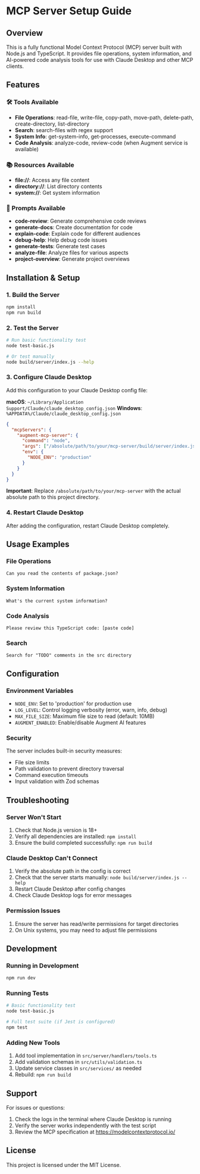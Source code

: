 # MCP Server Setup Guide

## Overview

This is a fully functional Model Context Protocol (MCP) server built with Node.js and TypeScript. It provides file operations, system information, and AI-powered code analysis tools for use with Claude Desktop and other MCP clients.

## Features

### 🛠️ Tools Available
- **File Operations**: read-file, write-file, copy-path, move-path, delete-path, create-directory, list-directory
- **Search**: search-files with regex support
- **System Info**: get-system-info, get-processes, execute-command
- **Code Analysis**: analyze-code, review-code (when Augment service is available)

### 📚 Resources Available
- **file://**: Access any file content
- **directory://**: List directory contents
- **system://**: Get system information

### 💬 Prompts Available
- **code-review**: Generate comprehensive code reviews
- **generate-docs**: Create documentation for code
- **explain-code**: Explain code for different audiences
- **debug-help**: Help debug code issues
- **generate-tests**: Generate test cases
- **analyze-file**: Analyze files for various aspects
- **project-overview**: Generate project overviews

## Installation & Setup

### 1. Build the Server
```bash
npm install
npm run build
```

### 2. Test the Server
```bash
# Run basic functionality test
node test-basic.js

# Or test manually
node build/server/index.js --help
```

### 3. Configure Claude Desktop

Add this configuration to your Claude Desktop config file:

**macOS**: `~/Library/Application Support/Claude/claude_desktop_config.json`
**Windows**: `%APPDATA%/Claude/claude_desktop_config.json`

```json
{
  "mcpServers": {
    "augment-mcp-server": {
      "command": "node",
      "args": ["/absolute/path/to/your/mcp-server/build/server/index.js"],
      "env": {
        "NODE_ENV": "production"
      }
    }
  }
}
```

**Important**: Replace `/absolute/path/to/your/mcp-server` with the actual absolute path to this project directory.

### 4. Restart Claude Desktop

After adding the configuration, restart Claude Desktop completely.

## Usage Examples

### File Operations
```
Can you read the contents of package.json?
```

### System Information
```
What's the current system information?
```

### Code Analysis
```
Please review this TypeScript code: [paste code]
```

### Search
```
Search for "TODO" comments in the src directory
```

## Configuration

### Environment Variables
- `NODE_ENV`: Set to 'production' for production use
- `LOG_LEVEL`: Control logging verbosity (error, warn, info, debug)
- `MAX_FILE_SIZE`: Maximum file size to read (default: 10MB)
- `AUGMENT_ENABLED`: Enable/disable Augment AI features

### Security
The server includes built-in security measures:
- File size limits
- Path validation to prevent directory traversal
- Command execution timeouts
- Input validation with Zod schemas

## Troubleshooting

### Server Won't Start
1. Check that Node.js version is 18+ 
2. Verify all dependencies are installed: `npm install`
3. Ensure the build completed successfully: `npm run build`

### Claude Desktop Can't Connect
1. Verify the absolute path in the config is correct
2. Check that the server starts manually: `node build/server/index.js --help`
3. Restart Claude Desktop after config changes
4. Check Claude Desktop logs for error messages

### Permission Issues
1. Ensure the server has read/write permissions for target directories
2. On Unix systems, you may need to adjust file permissions

## Development

### Running in Development
```bash
npm run dev
```

### Running Tests
```bash
# Basic functionality test
node test-basic.js

# Full test suite (if Jest is configured)
npm test
```

### Adding New Tools
1. Add tool implementation in `src/server/handlers/tools.ts`
2. Add validation schemas in `src/utils/validation.ts`
3. Update service classes in `src/services/` as needed
4. Rebuild: `npm run build`

## Support

For issues or questions:
1. Check the logs in the terminal where Claude Desktop is running
2. Verify the server works independently with the test script
3. Review the MCP specification at https://modelcontextprotocol.io/

## License

This project is licensed under the MIT License.
